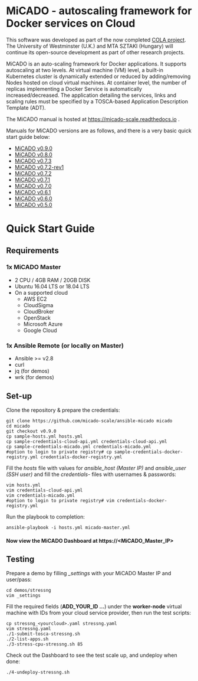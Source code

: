 # MiCADO - autoscaling framework for Docker services on Cloud

This software was developed as part of the now completed [COLA project](https://project-cola.eu/). The University of Westminster (U.K.) and MTA SZTAKI (Hungary) will continue its open-source development as part of other research projects.

MiCADO is an auto-scaling framework for Docker applications. It supports autoscaling at two levels. At virtual machine (VM) level, a built-in Kubernetes cluster is dynamically extended or reduced by adding/removing Nodes hosted on cloud virtual machines. At container level, the number of replicas implementing a Docker Service is automatically increased/decreased. The application detailing the services, links and scaling rules must be specified by a TOSCA-based Application Description Template (ADT).

The MiCADO manual is hosted at https://micado-scale.readthedocs.io .

Manuals for MiCADO versions are as follows, and there is a very basic quick start guide below:
 - [MiCADO v0.9.0](https://micado-scale.readthedocs.io/en/0.9.0)
 - [MiCADO v0.8.0](https://micado-scale.readthedocs.io/en/0.8.0)
 - [MiCADO v0.7.3](https://micado-scale.readthedocs.io/en/0.7.3)
 - [MiCADO v0.7.2-rev1](https://micado-scale.readthedocs.io/en/0.7.2-rev1)
 - [MiCADO v0.7.2](https://micado-scale.readthedocs.io/en/0.7.2)
 - [MiCADO v0.7.1](https://micado-scale.readthedocs.io/en/0.7.1)
 - [MiCADO v0.7.0](https://micado-scale.readthedocs.io/en/0.7.0)
 - [MiCADO v0.6.1](https://micado-scale.readthedocs.io/en/0.6.1)
 - [MiCADO v0.6.0](https://micado-scale.readthedocs.io/en/0.6.0)
 - [MiCADO v0.5.0](https://micado-scale.readthedocs.io/en/0.5.0)

# Quick Start Guide

## Requirements

### 1x MiCADO Master

* 2 CPU / 4GB RAM / 20GB DISK
* Ubuntu 16.04 LTS or 18.04 LTS
* On a supported cloud
  * AWS EC2
  * CloudSigma
  * CloudBroker
  * OpenStack
  * Microsoft Azure
  * Google Cloud

### 1x Ansible Remote (or locally on Master)

* Ansible >= v2.8
* curl
* jq (for demos)
* wrk (for demos)

## Set-up

Clone the repository & prepare the credentials:

    git clone https://github.com/micado-scale/ansible-micado micado
    cd micado
    git checkout v0.9.0
    cp sample-hosts.yml hosts.yml
    cp sample-credentials-cloud-api.yml credentials-cloud-api.yml
    cp sample-credentials-micado.yml credentials-micado.yml
    #option to login to private registry# cp sample-credentials-docker-registry.yml credentials-docker-registry.yml

Fill the *hosts* file with values for *ansible_host (Master IP)* and *ansible_user (SSH user)* and fill the *credentials-* files with usernames & passwords:

    vim hosts.yml
    vim credentials-cloud-api.yml
    vim credentials-micado.yml
    #option to login to private registry# vim credentials-docker-registry.yml

Run the playbook to completion:

    ansible-playbook -i hosts.yml micado-master.yml

#### Now view the MiCADO Dashboard at https://<MiCADO_Master_IP>

## Testing

Prepare a demo by filling *_settings* with your MiCADO Master IP and user/pass:

    cd demos/stressng
    vim _settings

Fill the required fields (**ADD_YOUR_ID ...**) under the **worker-node** virtual machine with IDs from your cloud service provider, then run the test scripts:

    cp stressng_<yourcloud>.yaml stressng.yaml
    vim stressng.yaml
    ./1-submit-tosca-stressng.sh
    ./2-list-apps.sh
    ./3-stress-cpu-stressng.sh 85

Check out the Dashboard to see the test scale up, and undeploy when done:

    ./4-undeploy-stressng.sh
